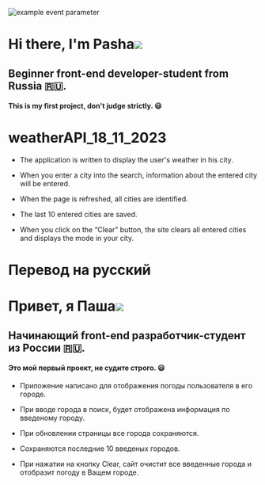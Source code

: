 ![example event parameter](https://github.com/magma4810/weatherAPI_18_11_2023/actions/runs/7104972103/job/19341117036)

# Hi there, I'm Pasha![](https://github.com/blackcater/blackcater/raw/main/images/Hi.gif)

## Beginner front-end developer-student from Russia 🇷🇺.

#### This is my first project, don't judge strictly. 😃

# weatherAPI_18_11_2023

- The application is written to display the user's weather in his city.

- When you enter a city into the search, information about the entered city will be entered.

- When the page is refreshed, all cities are identified.

- The last 10 entered cities are saved.

- When you click on the “Clear” button, the site clears all entered cities and displays the mode in your city.

# Перевод на русский

# Привет, я Паша![](https://github.com/blackcater/blackcater/raw/main/images/Hi.gif)

## Начинающий front-end разработчик-студент из России 🇷🇺.

#### Это мой первый проект, не судите строго. 😃

- Приложение написано для отображения погоды пользователя в его городе.

- При вводе города в поиск, будет отображена информация по введеному городу.

- При обновлении страницы все города сохраняются.

- Сохраняются последние 10 введеных городов.

- При нажатии на кнопку Clear, сайт очистит все введенные города и отобразит погоду в Ващем городе.
